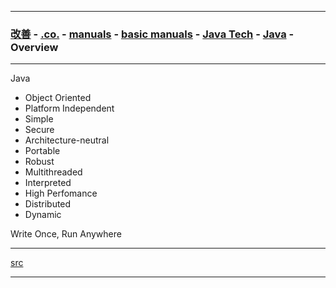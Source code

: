 
---

### [改善](https://github.com/ttltrk/0C/blob/master/README.MD) - [.co.](https://github.com/ttltrk/PRG/blob/master/CODING.MD) - [manuals](https://github.com/ttltrk/PRG/blob/master/MAN.MD) - [basic manuals](https://github.com/ttltrk/PRG/blob/master/MANUALS.MD) - [Java Tech](https://github.com/ttltrk/PRG/blob/master/JAVA/DOC/JT/JT.MD) - [Java](https://github.com/ttltrk/PRG/blob/master/JAVA/DOC/BJM/BJM.MD) - Overview

---

Java 

  * Object Oriented
  * Platform Independent
  * Simple
  * Secure
  * Architecture-neutral
  * Portable
  * Robust
  * Multithreaded
  * Interpreted
  * High Perfomance
  * Distributed
  * Dynamic
  
  Write Once, Run Anywhere

---

[src](https://www.tutorialspoint.com/java/java_overview.htm)

---
